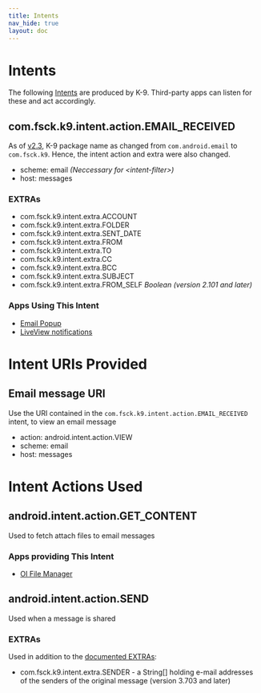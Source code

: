 ```yaml
---
title: Intents 
nav_hide: true
layout: doc
---
```


# Intents

The following [Intents](https://developer.android.com/guide/components/intents-filters.html) are produced by K-9. Third-party apps can listen for these and act accordingly.

## com.fsck.k9.intent.action.EMAIL_RECEIVED

As of [v2.3](/documentation/versionHistory), K-9 package name as changed from `com.android.email` to `com.fsck.k9`. Hence, the intent action and extra were also changed.

* scheme: email _(Neccessary for \<intent-filter\>)_
* host: messages

### EXTRAs
 
* com.fsck.k9.intent.extra.ACCOUNT
* com.fsck.k9.intent.extra.FOLDER
* com.fsck.k9.intent.extra.SENT_DATE
* com.fsck.k9.intent.extra.FROM
* com.fsck.k9.intent.extra.TO
* com.fsck.k9.intent.extra.CC
* com.fsck.k9.intent.extra.BCC
* com.fsck.k9.intent.extra.SUBJECT
* com.fsck.k9.intent.extra.FROM\_SELF _Boolean (version 2.101 and later)_

### Apps Using This Intent

* [Email Popup](https://www.blntsoft.com/email-popup/)
* [LiveView notifications](https://sven.killig.de/android/LiveView/)


# Intent URIs Provided

## Email message URI

Use the URI contained in the `com.fsck.k9.intent.action.EMAIL_RECEIVED` intent, to view an email message

* action: android.intent.action.VIEW
* scheme: email
* host: messages



# Intent Actions Used

## android.intent.action.GET_CONTENT

Used to fetch attach files to email messages

### Apps providing This Intent

* [OI File Manager](https://www.openintents.org/en/node/159)

## android.intent.action.SEND

Used when a message is shared

### EXTRAs

Used in addition to the [documented EXTRAs](https://developer.android.com/reference/android/content/Intent.html#ACTION_SEND):

* com.fsck.k9.intent.extra.SENDER - a String[] holding e-mail addresses of the senders of the original message (version 3.703 and later)



